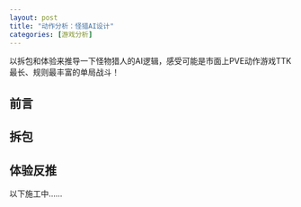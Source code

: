 ```yaml
---
layout: post
title: "动作分析：怪猎AI设计"
categories: [游戏分析]
---
```


以拆包和体验来推导一下怪物猎人的AI逻辑，感受可能是市面上PVE动作游戏TTK最长、规则最丰富的单局战斗！

<!--more-->

## 前言


## 拆包


## 体验反推


以下施工中……
